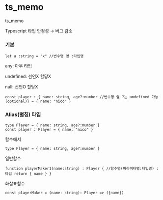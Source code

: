# ts_memo
ts_memo

Typescript 타입 안정성 → 버그 감소

### 기본
`let a :string = "x" //변수명 옆 :타입명`

any: 아무 타입

undefined: 선언X 할당X

null: 선언O 할당X

`const player : { name: string, age?:number //변수명 옆 ?는 undefined 가능(optional)} = { name: "nico" }`

### Alias(별칭) 타입
```
type Player = { name: string, age?:number }
const player : Player = { name: "nico" }
```

함수에서
```
type Player = { name: string, age?:number } 
```
일반함수
```
function playerMaker1(name:string) : Player { //함수명(파라미터명:타입명) : 타입 return { name } } 
```
화살표함수
```
const playerMaker = (name: string): Player => ({name})
```

